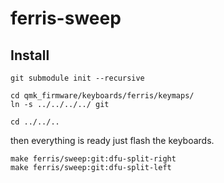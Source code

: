 # ferris-sweep

## Install


```
git submodule init --recursive

cd qmk_firmware/keyboards/ferris/keymaps/
ln -s ../../../../ git

cd ../../..
```

then everything is ready just flash the keyboards.

```
make ferris/sweep:git:dfu-split-right
make ferris/sweep:git:dfu-split-left
```
